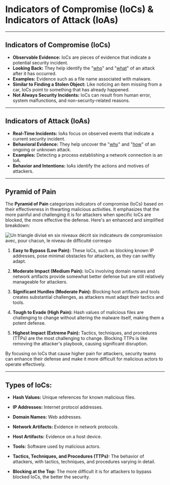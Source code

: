 # Indicators of Compromise (IoCs) & Indicators of Attack (IoAs)

---

## Indicators of Compromise (IoCs)

- **Observable Evidence:** IoCs are pieces of evidence that indicate a potential security incident.
- **Looking Back:** They help identify the "<u>who</u>" and "<u>what</u>" of an attack after it has occurred.
- **Examples:** Evidence such as a file name associated with malware.
- **Similar to Finding a Stolen Object:** Like noticing an item missing from a car, IoCs point to something that has already happened.
- **Not Always Security Incidents:** IoCs can result from human error, system malfunctions, and non-security-related reasons.

---

## Indicators of Attack (IoAs)

- **Real-Time Incidents:** IoAs focus on observed events that indicate a current security incident.
- **Behavioral Evidence:** They help uncover the "<u>why</u>" and "<u>how</u>" of an ongoing or unknown attack.
- **Examples:** Detecting a process establishing a network connection is an IoA.
- **Behavior and Intentions:** IoAs identify the actions and motives of attackers.

---

## Pyramid of Pain

The **Pyramid of Pain** categorizes indicators of compromise (IoCs) based on their effectiveness in thwarting malicious activities. It emphasizes that the more painful and challenging it is for attackers when specific IoCs are blocked, the more effective the defense. Here's an enhanced and simplified breakdown:

<img src="https://d3c33hcgiwev3.cloudfront.net/imageAssetProxy.v1/5wpDfG3dRQyt3j7I9Vem3Q_31d63be045bc492e9b94aaeeb809a2f1_b5ndsAVFpYfEQSnQvmCly3Ws1dMEo2js79jF_lmAHf6cke-2RsAJfd2JrQ4GoFZdLOIdxxGx-AyNc-cnn4dolkvJLj1dydB1g0JmArLZWeZy7VJLFagiJ0xcq1oz7oirJA4dN8qjz6CI87yrOt-QSvGE7J28YVbPtj59GiU35sLHgGU8RIqqEkRI-JAk5w?expiry=1697328000000&hmac=1eGtPQi4-iJl0zHjSXu95QQOPQ8xh3GOxUzbDIamyMA" title="" alt="Un triangle divisé en six niveaux décrit six indicateurs de compromission avec, pour chacun, le niveau de difficulté correspo" data-align="center">

1. **Easy to Bypass (Low Pain):** These IoCs, such as blocking known IP addresses, pose minimal obstacles for attackers, as they can swiftly adapt.

2. **Moderate Impact (Medium Pain):** IoCs involving domain names and network artifacts provide somewhat better defense but are still relatively manageable for attackers.

3. **Significant Hurdles (Moderate Pain):** Blocking host artifacts and tools creates substantial challenges, as attackers must adapt their tactics and tools.

4. **Tough to Evade (High Pain):** Hash values of malicious files are challenging to change without altering the malware itself, making them a potent defense.

5. **Highest Impact (Extreme Pain):** Tactics, techniques, and procedures (TTPs) are the most challenging to change. Blocking TTPs is like removing the attacker's playbook, causing significant disruption.

By focusing on IoCs that cause higher pain for attackers, security teams can enhance their defense and make it more difficult for malicious actors to operate effectively.

---

## Types of IoCs:

- **Hash Values:** Unique references for known malicious files.

- **IP Addresses:** Internet protocol addresses.

- **Domain Names:** Web addresses.

- **Network Artifacts:** Evidence in network protocols.

- **Host Artifacts:** Evidence on a host device.

- **Tools:** Software used by malicious actors.

- **Tactics, Techniques, and Procedures (TTPs):** The behavior of attackers, with tactics, techniques, and procedures varying in detail.

- **Blocking at the Top:** The more difficult it is for attackers to bypass blocked IoCs, the better the security.
